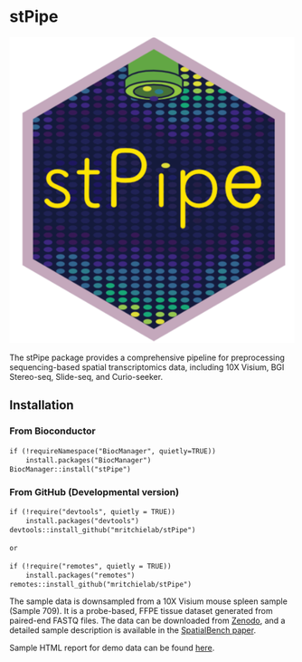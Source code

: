 # stPipe

<img  src="vignettes/stPipe_logo.png">

The stPipe package provides a comprehensive pipeline for preprocessing sequencing-based spatial transcriptomics data, including 10X Visium, BGI Stereo-seq, Slide-seq, and Curio-seeker.

## Installation

### From Bioconductor

```
if (!requireNamespace("BiocManager", quietly=TRUE))
    install.packages("BiocManager")
BiocManager::install("stPipe")
```

### From GitHub (Developmental version)

```
if (!require("devtools", quietly = TRUE))
    install.packages("devtools")
devtools::install_github("mritchielab/stPipe")

or

if (!require("remotes", quietly = TRUE))
    install.packages("remotes")
remotes::install_github("mritchielab/stPipe")

```

The sample data is downsampled from a 10X Visium mouse spleen sample (Sample 709). It is a probe-based, FFPE tissue dataset generated from paired-end FASTQ files. The data can be downloaded from [Zenodo](https://zenodo.org/records/14920583), and a detailed sample description is available in the [SpatialBench paper](https://www.biorxiv.org/content/10.1101/2024.03.13.584910v1.abstract).

Sample HTML report for demo data can be found [here](https://github.com/YangXuuu/demo_data_stPipe/blob/main/report.html).

